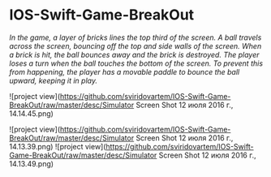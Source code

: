 # IOS-Swift-Game-BreakOut
<i>In the game, a layer of bricks lines the top third of the screen. A ball travels across the screen, bouncing off the top and side walls of the screen. When a brick is hit, the ball bounces away and the brick is destroyed. The player loses a turn when the ball touches the bottom of the screen. To prevent this from happening, the player has a movable paddle to bounce the ball upward, keeping it in play.</i>
<br>

![project view](https://github.com/sviridovartem/IOS-Swift-Game-BreakOut/raw/master/desc/Simulator Screen Shot 12 июля 2016 г., 14.14.45.png)

![project view](https://github.com/sviridovartem/IOS-Swift-Game-BreakOut/raw/master/desc/Simulator Screen Shot 12 июля 2016 г., 14.13.39.png)
![project view](https://github.com/sviridovartem/IOS-Swift-Game-BreakOut/raw/master/desc/Simulator Screen Shot 12 июля 2016 г., 14.13.49.png)




